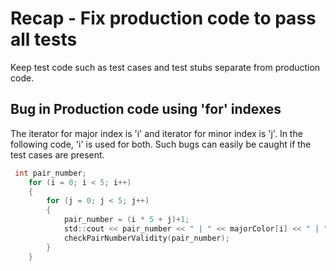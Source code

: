 #  Recap - Fix production code to pass all tests

Keep test code such as test cases and test stubs separate from production code.

## Bug in Production code using 'for' indexes

The iterator for major index is 'i' and iterator for minor index is 'j'.
In the following code, 'i' is used for both. Such bugs can easily be caught if the test cases are present.

```c
 int pair_number;
    for (i = 0; i < 5; i++)
    {
        for (j = 0; j < 5; j++)
        {
            pair_number = (i * 5 + j)+1;
            std::cout << pair_number << " | " << majorColor[i] << " | " << minorColor[i] << "\n";
            checkPairNumberValidity(pair_number);
        }
    }
```